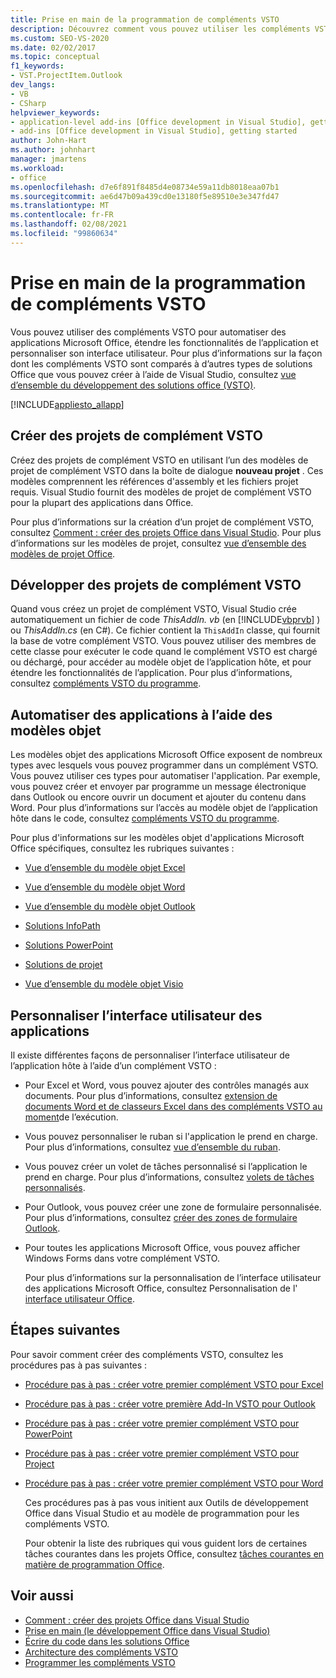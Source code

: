```yaml
---
title: Prise en main de la programmation de compléments VSTO
description: Découvrez comment vous pouvez utiliser les compléments VSTO pour automatiser des applications Microsoft Office, étendre les fonctionnalités de l’application et personnaliser l’interface utilisateur de l’application.
ms.custom: SEO-VS-2020
ms.date: 02/02/2017
ms.topic: conceptual
f1_keywords:
- VST.ProjectItem.Outlook
dev_langs:
- VB
- CSharp
helpviewer_keywords:
- application-level add-ins [Office development in Visual Studio], getting started
- add-ins [Office development in Visual Studio], getting started
author: John-Hart
ms.author: johnhart
manager: jmartens
ms.workload:
- office
ms.openlocfilehash: d7e6f891f8485d4e08734e59a11db8018eaa07b1
ms.sourcegitcommit: ae6d47b09a439cd0e13180f5e89510e3e347fd47
ms.translationtype: MT
ms.contentlocale: fr-FR
ms.lasthandoff: 02/08/2021
ms.locfileid: "99860634"
---
```

# <a name="get-started-programming-vsto-add-ins"></a>Prise en main de la programmation de compléments VSTO
  Vous pouvez utiliser des compléments VSTO pour automatiser des applications Microsoft Office, étendre les fonctionnalités de l’application et personnaliser son interface utilisateur. Pour plus d’informations sur la façon dont les compléments VSTO sont comparés à d’autres types de solutions Office que vous pouvez créer à l’aide de Visual Studio, consultez [vue d’ensemble du développement des solutions office &#40;VSTO&#41;](../vsto/office-solutions-development-overview-vsto.md).

 [!INCLUDE[appliesto_allapp](../vsto/includes/appliesto-allapp-md.md)]

## <a name="create-vsto-add-in-projects"></a>Créer des projets de complément VSTO
 Créez des projets de complément VSTO en utilisant l’un des modèles de projet de complément VSTO dans la boîte de dialogue **nouveau projet** . Ces modèles comprennent les références d'assembly et les fichiers projet requis. Visual Studio fournit des modèles de projet de complément VSTO pour la plupart des applications dans Office.

 Pour plus d’informations sur la création d’un projet de complément VSTO, consultez [Comment : créer des projets Office dans Visual Studio](../vsto/how-to-create-office-projects-in-visual-studio.md). Pour plus d’informations sur les modèles de projet, consultez [vue d’ensemble des modèles de projet Office](../vsto/office-project-templates-overview.md).

## <a name="develop-vsto-add-in-projects"></a>Développer des projets de complément VSTO
 Quand vous créez un projet de complément VSTO, Visual Studio crée automatiquement un fichier de code *ThisAddIn. vb* (en [!INCLUDE[vbprvb](../sharepoint/includes/vbprvb-md.md)] ) ou *ThisAddIn.cs* (en C#). Ce fichier contient la `ThisAddIn` classe, qui fournit la base de votre complément VSTO. Vous pouvez utiliser des membres de cette classe pour exécuter le code quand le complément VSTO est chargé ou déchargé, pour accéder au modèle objet de l’application hôte, et pour étendre les fonctionnalités de l’application. Pour plus d’informations, consultez [compléments VSTO du programme](../vsto/programming-vsto-add-ins.md).

## <a name="automate-applications-by-using-the-object-models"></a>Automatiser des applications à l’aide des modèles objet
 Les modèles objet des applications Microsoft Office exposent de nombreux types avec lesquels vous pouvez programmer dans un complément VSTO. Vous pouvez utiliser ces types pour automatiser l'application. Par exemple, vous pouvez créer et envoyer par programme un message électronique dans Outlook ou encore ouvrir un document et ajouter du contenu dans Word. Pour plus d’informations sur l’accès au modèle objet de l’application hôte dans le code, consultez [compléments VSTO du programme](../vsto/programming-vsto-add-ins.md).

 Pour plus d'informations sur les modèles objet d'applications Microsoft Office spécifiques, consultez les rubriques suivantes :

- [Vue d’ensemble du modèle objet Excel](../vsto/excel-object-model-overview.md)

- [Vue d’ensemble du modèle objet Word](../vsto/word-object-model-overview.md)

- [Vue d’ensemble du modèle objet Outlook](../vsto/outlook-object-model-overview.md)

- [Solutions InfoPath](../vsto/infopath-solutions.md)

- [Solutions PowerPoint](../vsto/powerpoint-solutions.md)

- [Solutions de projet](../vsto/project-solutions.md)

- [Vue d’ensemble du modèle objet Visio](../vsto/visio-object-model-overview.md)

## <a name="customize-the-user-interface-of-applications"></a>Personnaliser l’interface utilisateur des applications
 Il existe différentes façons de personnaliser l’interface utilisateur de l’application hôte à l’aide d’un complément VSTO :

- Pour Excel et Word, vous pouvez ajouter des contrôles managés aux documents. Pour plus d’informations, consultez [extension de documents Word et de classeurs Excel dans des compléments VSTO au moment](../vsto/extending-word-documents-and-excel-workbooks-in-vsto-add-ins-at-run-time.md)de l’exécution.

- Vous pouvez personnaliser le ruban si l'application le prend en charge. Pour plus d’informations, consultez [vue d’ensemble du ruban](../vsto/ribbon-overview.md).

- Vous pouvez créer un volet de tâches personnalisé si l’application le prend en charge. Pour plus d’informations, consultez [volets de tâches personnalisés](../vsto/custom-task-panes.md).

- Pour Outlook, vous pouvez créer une zone de formulaire personnalisée. Pour plus d’informations, consultez [créer des zones de formulaire Outlook](../vsto/creating-outlook-form-regions.md).

- Pour toutes les applications Microsoft Office, vous pouvez afficher Windows Forms dans votre complément VSTO.

  Pour plus d’informations sur la personnalisation de l’interface utilisateur des applications Microsoft Office, consultez Personnalisation de l' [interface utilisateur Office](../vsto/office-ui-customization.md).

## <a name="next-steps"></a>Étapes suivantes
 Pour savoir comment créer des compléments VSTO, consultez les procédures pas à pas suivantes :

- [Procédure pas à pas : créer votre premier complément VSTO pour Excel](../vsto/walkthrough-creating-your-first-vsto-add-in-for-excel.md)

- [Procédure pas à pas : créer votre première Add-In VSTO pour Outlook](../vsto/walkthrough-creating-your-first-vsto-add-in-for-outlook.md)

- [Procédure pas à pas : créer votre premier complément VSTO pour PowerPoint](../vsto/walkthrough-creating-your-first-vsto-add-in-for-powerpoint.md)

- [Procédure pas à pas : créer votre premier complément VSTO pour Project](../vsto/walkthrough-creating-your-first-vsto-add-in-for-project.md)

- [Procédure pas à pas : créer votre premier complément VSTO pour Word](../vsto/walkthrough-creating-your-first-vsto-add-in-for-word.md)

  Ces procédures pas à pas vous initient aux Outils de développement Office dans Visual Studio et au modèle de programmation pour les compléments VSTO.

  Pour obtenir la liste des rubriques qui vous guident lors de certaines tâches courantes dans les projets Office, consultez [tâches courantes en matière de programmation Office](../vsto/common-tasks-in-office-programming.md).

## <a name="see-also"></a>Voir aussi
- [Comment : créer des projets Office dans Visual Studio](../vsto/how-to-create-office-projects-in-visual-studio.md)
- [Prise en main &#40;le développement Office dans Visual Studio&#41;](../vsto/getting-started-office-development-in-visual-studio.md)
- [Écrire du code dans les solutions Office](../vsto/writing-code-in-office-solutions.md)
- [Architecture des compléments VSTO](../vsto/architecture-of-vsto-add-ins.md)
- [Programmer les compléments VSTO](../vsto/programming-vsto-add-ins.md)
